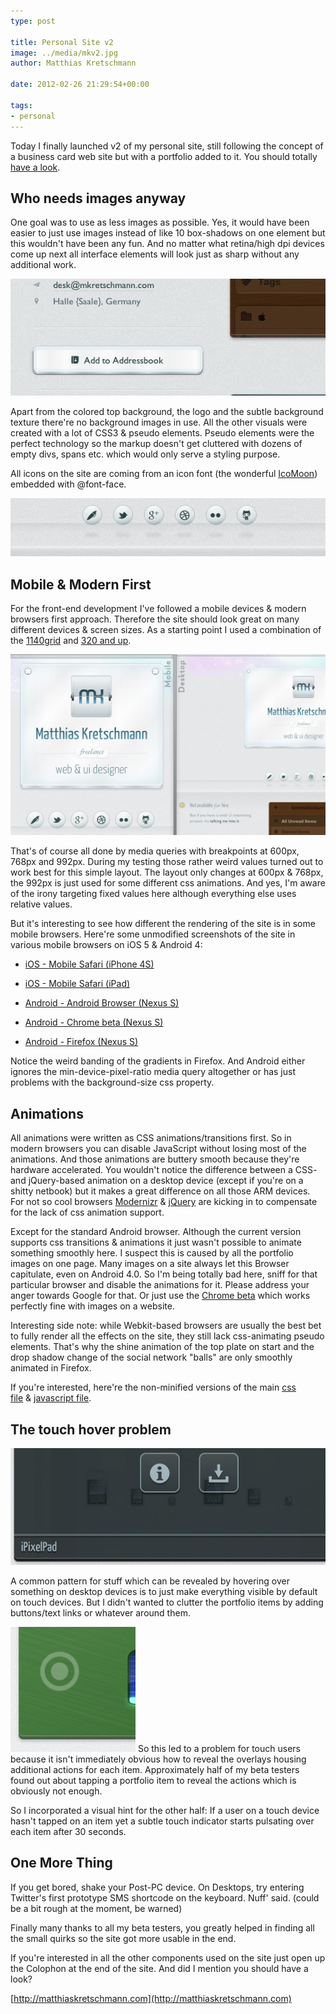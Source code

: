 ```yaml
---
type: post

title: Personal Site v2
image: ../media/mkv2.jpg
author: Matthias Kretschmann

date: 2012-02-26 21:29:54+00:00

tags:
- personal
---
```


Today I finally launched v2 of my personal site, still following the concept of a business card web site but with a portfolio added to it. You should totally [have a look](http://matthiaskretschmann.com).

## Who needs images anyway

One goal was to use as less images as possible. Yes, it would have been easier to just use images instead of like 10 box-shadows on one element but this wouldn't have been any fun. And no matter what retina/high dpi devices come up next all interface elements will look just as sharp without any additional work.

![](../media/mkv2-detail.png)

Apart from the colored top background, the logo and the subtle background texture there're no background images in use. All the other visuals were created with a lot of CSS3 & pseudo elements. Pseudo elements were the perfect technology so the markup doesn't get cluttered with dozens of empty divs, spans etc. which would only serve a styling purpose.

All icons on the site are coming from an icon font (the wonderful [IcoMoon](http://keyamoon.com/icomoon)) embedded with @font-face.

![](../media/mkv2-balls.jpg)


## Mobile & Modern First


For the front-end development I've followed a mobile devices & modern browsers first approach. Therefore the site should look great on many different devices & screen sizes. As a starting point I used a combination of the [1140grid](http://cssgrid.net) and [320 and up](http://www.stuffandnonsense.co.uk/projects/320andup/).

![](../media/mkv2-responsivelayouts.jpg)

That's of course all done by media queries with breakpoints at 600px, 768px and 992px. During my testing those rather weird values turned out to work best for this simple layout. The layout only changes at 600px & 768px, the 992px is just used for some different css animations. And yes, I'm aware of the irony targeting fixed values here although everything else uses relative values.

But it's interesting to see how different the rendering of the site is in some mobile browsers. Here're some unmodified screenshots of the site in various mobile browsers on iOS 5 & Android 4:




  * [iOS - Mobile Safari (iPhone 4S)](../media/mkv2-iphone.png)


  * [iOS - Mobile Safari (iPad)](../media/mkv2-ipad.png)


  * [Android - Android Browser (Nexus S)](../media/mkv2-android.png)


  * [Android - Chrome beta (Nexus S)](../media/mkv2-android-chrome.png)


  * [Android - Firefox (Nexus S)](../media/mkv2-android-firefox.png)


Notice the weird banding of the gradients in Firefox. And Android either ignores the min-device-pixel-ratio media query altogether or has just problems with the background-size css property.


## Animations


All animations were written as CSS animations/transitions first. So in modern browsers you can disable JavaScript without losing most of the animations. And those animations are buttery smooth because they're hardware accelerated. You wouldn't notice the difference between a CSS- and jQuery-based animation on a desktop device (except if you're on a shitty netbook) but it makes a great difference on all those ARM devices. For not so cool browsers [Modernizr](http://www.modernizr.com/) & [jQuery](http://jquery.com/) are kicking in to compensate for the lack of css animation support.

Except for the standard Android browser. Although the current version supports css transitions & animations it just wasn't possible to animate something smoothly here. I suspect this is caused by all the portfolio images on one page. Many images on a site always let this Browser capitulate, even on Android 4.0. So I'm being totally bad here, sniff for that particular browser and disable the animations for it. Please address your anger towards Google for that. Or just use the [Chrome beta](https://market.android.com/details?id=com.android.chrome) which works perfectly fine with images on a website.

Interesting side note: while Webkit-based browsers are usually the best bet to fully render all the effects on the site, they still lack css-animating pseudo elements. That's why the shine animation of the top plate on start and the drop shadow change of the social network "balls" are only smoothly animated in Firefox.

If you're interested, here're the non-minified versions of the main [css file](http://matthiaskretschmann.com/style/css/style.css) & [javascript file](http://matthiaskretschmann.com/style/js/script.js).


## The touch hover problem


![](../media/mkv2-portfolio-overlay.jpg)

A common pattern for stuff which can be revealed by hovering over something on desktop devices is to just make everything visible by default on touch devices. But I didn't wanted to clutter the portfolio items by adding buttons/text links or whatever around them.

![](../media/mkv2-ipad-touchindicator.jpg) So this led to a problem for touch users because it isn't immediately obvious how to reveal the overlays housing additional actions for each item. Approximately half of my beta testers found out about tapping a portfolio item to reveal the actions which is obviously not enough.

So I incorporated a visual hint for the other half: If a user on a touch device hasn't tapped on an item yet a subtle touch indicator starts pulsating over each item after 30 seconds.


## One More Thing


If you get bored, shake your Post-PC device. On Desktops, try entering Twitter's first prototype SMS shortcode on the keyboard. Nuff' said. (could be a bit rough at the moment, be warned)

Finally many thanks to all my beta testers, you greatly helped in finding all the small quirks so the site got more usable in the end.

If you're interested in all the other components used on the site just open up the Colophon at the end of the site. And did I mention you should have a look?

[http://matthiaskretschmann.com](http://matthiaskretschmann.com)
